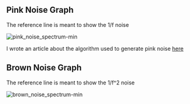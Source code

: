 ## Pink Noise Graph

The reference line is meant to show the 1/f noise

![pink_noise_spectrum-min](https://github.com/user-attachments/assets/22525b91-df88-42a6-934b-0a61400e9970)

I wrote an article about the algorithm used to generate pink noise [here](https://hjkl11.hashnode.dev/the-voss-mccartney-algorithm-in-rust-lang)

## Brown Noise Graph

The reference line is meant to show the 1/f^2 noise

![brown_noise_spectrum-min](https://github.com/user-attachments/assets/5c59a3e8-fed4-47c1-a8b2-10f7eb0b7fce)
